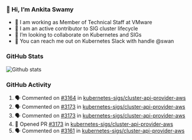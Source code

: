 ### 👋 Hi, I’m Ankita Swamy 

- 💼 I am working as Member of Technical Staff at VMware
- 👀 I am an active contributor to SIG cluster lifecycle 
- 💞️ I’m looking to collaborate on Kubernetes and SIGs
- 💬 You can reach me out on Kubernetes Slack with handle @swan

### GitHub Stats
![Github stats](https://github-readme-stats.vercel.app/api?username=Ankitasw&count_private=true&show_icons=true&theme=tokyonight)

### GitHub Activity 
<!--START_SECTION:activity-->
1. 🗣 Commented on [#3164](https://github.com/kubernetes-sigs/cluster-api-provider-aws/issues/3164) in [kubernetes-sigs/cluster-api-provider-aws](https://github.com/kubernetes-sigs/cluster-api-provider-aws)
2. 🗣 Commented on [#3173](https://github.com/kubernetes-sigs/cluster-api-provider-aws/issues/3173) in [kubernetes-sigs/cluster-api-provider-aws](https://github.com/kubernetes-sigs/cluster-api-provider-aws)
3. 🗣 Commented on [#3173](https://github.com/kubernetes-sigs/cluster-api-provider-aws/issues/3173) in [kubernetes-sigs/cluster-api-provider-aws](https://github.com/kubernetes-sigs/cluster-api-provider-aws)
4. 💪 Opened PR [#3173](https://github.com/kubernetes-sigs/cluster-api-provider-aws/pull/3173) in [kubernetes-sigs/cluster-api-provider-aws](https://github.com/kubernetes-sigs/cluster-api-provider-aws)
5. 🗣 Commented on [#3161](https://github.com/kubernetes-sigs/cluster-api-provider-aws/issues/3161) in [kubernetes-sigs/cluster-api-provider-aws](https://github.com/kubernetes-sigs/cluster-api-provider-aws)
<!--END_SECTION:activity-->
